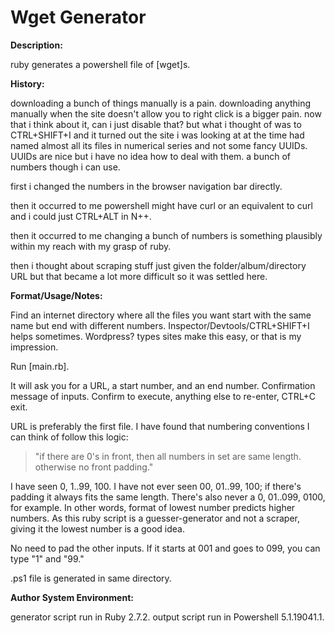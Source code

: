 # Wget Generator

**Description:**

ruby generates a powershell file of [wget]s.

**History:**

downloading a bunch of things manually is a pain. downloading anything manually when the site doesn't allow you to right click is a bigger pain. now that i think about it, can i just disable that? but what i thought of was to CTRL+SHIFT+I and it turned out the site i was looking at at the time had named almost all its files in numerical series and not some fancy UUIDs. UUIDs are nice but i have no idea how to deal with them. a bunch of numbers though i can use.

first i changed the numbers in the browser navigation bar directly.

then it occurred to me powershell might have curl or an equivalent to curl and i could just CTRL+ALT in N++.

then it occurred to me changing a bunch of numbers is something plausibly within my reach with my grasp of ruby.

then i thought about scraping stuff just given the folder/album/directory URL but that became a lot more difficult so it was settled here.

**Format/Usage/Notes:**

Find an internet directory where all the files you want start with the same name but end with different numbers. Inspector/Devtools/CTRL+SHIFT+I helps sometimes. Wordpress? types sites make this easy, or that is my impression.

Run [main.rb].

It will ask you for a URL, a start number, and an end number. Confirmation message of inputs. Confirm to execute, anything else to re-enter, CTRL+C exit.

URL is preferably the first file. I have found that numbering conventions I can think of follow this logic:

> "if there are 0's in front, then all numbers in set are same length. otherwise no front padding."

I have seen 0, 1..99, 100. I have not ever seen 00, 01..99, 100; if there's padding it always fits the same length. There's also never a 0, 01..099, 0100, for example. In other words, format of lowest number predicts higher numbers. As this ruby script is a guesser-generator and not a scraper, giving it the lowest number is a good idea.

No need to pad the other inputs. If it starts at 001 and goes to 099, you can type "1" and "99."

.ps1 file is generated in same directory.

**Author System Environment:**

generator script run in Ruby 2.7.2.
output script run in Powershell 5.1.19041.1.